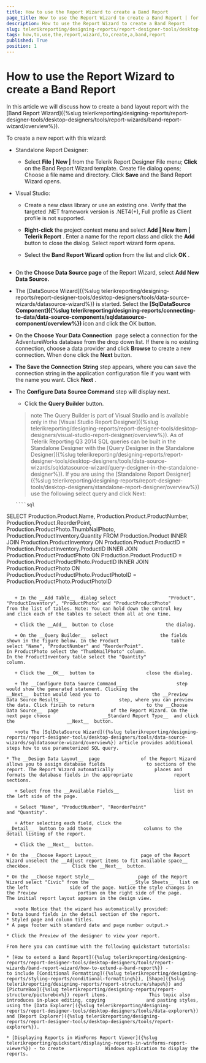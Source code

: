 ```yaml
---
title: How to use the Report Wizard to create a Band Report
page_title: How to use the Report Wizard to create a Band Report | for Telerik Reporting Documentation
description: How to use the Report Wizard to create a Band Report
slug: telerikreporting/designing-reports/report-designer-tools/desktop-designers/tools/report-wizards/band-report-wizard/how-to-use-the-report-wizard-to-create-a-band-report
tags: how,to,use,the,report,wizard,to,create,a,band,report
published: True
position: 1
---
```


# How to use the Report Wizard to create a Band Report



In this article we will discuss how to create a band layout report with the [Band Report Wizard]({%slug telerikreporting/designing-reports/report-designer-tools/desktop-designers/tools/report-wizards/band-report-wizard/overview%}).       

To create a new report with this wizard:       

* Standalone Report Designer:           

   + Select __File | New |__  from the Telerik Report Designer File menu;               __Click__  on the Band Report Wizard template. Create file dialog opens;               Choose a file name and directory. Click __Save__  and the Band Report Wizard opens.               

* Visual Studio:           

   + Create a new class library or use an existing one.                 Verify that the targeted .NET framework version is .NET4(+), Full profile as Client profile is not supported.               

   + __Right-click__  the project context menu and select                 __Add | New Item | Telerik Report__ .                 Enter a name for the report class and click the __Add__  button to close the dialog. Select report wizard form opens.               

   + Select the __Band Report Wizard__  option from the list and click __OK__ .               

## 

* On the __Choose Data Source page__  of the               Report Wizard, select __Add New Data Source.__ 

* The [DataSource Wizard]({%slug telerikreporting/designing-reports/report-designer-tools/desktop-designers/tools/data-source-wizards/datasource-wizard%}) is started. Select the __[SqlDataSource Component]({%slug telerikreporting/designing-reports/connecting-to-data/data-source-components/sqldatasource-component/overview%})__                icon and click the OK button.             

* On the __Choose Your Data Connection__  page               select a connection for the AdventureWorks database from the drop               down list. If there is no existing connection, choose a data provider and click               __Browse__  to create a new connection.               When done click the __Next__  button.             

* __The Save the Connection String__  step               appears, where you can save the connection string in the application               configuration file if you want with the name you want. Click __Next__ .             

* The __Configure Data Source Command__                step will display next.             

   + Click the __Query Builder__  button.                 

   >note The Query Builder is part of Visual Studio and is available only in the [Visual Studio Report Designer]({%slug telerikreporting/designing-reports/report-designer-tools/desktop-designers/visual-studio-report-designer/overview%}). As of Telerik Reporting Q3 2014 SQL queries can be built in the Standalone Designer with the [Query Designer in the Standalone Designer]({%slug telerikreporting/designing-reports/report-designer-tools/desktop-designers/tools/data-source-wizards/sqldatasource-wizard/query-designer-in-the-standalone-designer%}).                   If you are using the [Standalone Report Designer]({%slug telerikreporting/designing-reports/report-designer-tools/desktop-designers/standalone-report-designer/overview%}) use the following select query and click Next:                 

    
      ````sql
SELECT Production.Product.Name, Production.Product.ProductNumber, Production.Product.ReorderPoint,
Production.ProductPhoto.ThumbNailPhoto, Production.ProductInventory.Quantity
FROM Production.Product
INNER JOIN Production.ProductInventory ON Production.Product.ProductID = Production.ProductInventory.ProductID
INNER JOIN Production.ProductProductPhoto ON Production.Product.ProductID = Production.ProductProductPhoto.ProductID
INNER JOIN Production.ProductPhoto ON Production.ProductProductPhoto.ProductPhotoID = Production.ProductPhoto.ProductPhotoID
````

   + In the __Add Table__  dialog select                   "Product", "ProductInventory", "ProductPhoto" and "ProductProductPhoto"                   from the list of tables. Note: You can hold down the control key                   and click each of the tables to select them all at one time.                 

   + Click the __Add__  button to close                   the dialog.                 

   + On the __Query Builder__  select                   the fields shown in the figure below. In the Product                   table select "Name", "ProductNumber" and "ReorderPoint".                    In ProductPhoto select the "ThumbNailPhoto" column.                   In the ProductInventory table select the "Quantity"                   column.                 

   + Click the __OK__  button to                   close the dialog.                 

   + The __Configure Data Source Command__                    step would show the generated statement. Clicking the                   __Next__  button would lead you to                   the __Preview Data Source Results__                    step, where you can preview the data. Click finish to return                   to the __Choose Data Source__  page                   of the Report Wizard. On the next page choose                   __Standard Report Type__  and click the                   __Next__  button.                 

   >note The [SqlDataSource Wizard]({%slug telerikreporting/designing-reports/report-designer-tools/desktop-designers/tools/data-source-wizards/sqldatasource-wizard/overview%}) article provides additional steps how to use parameterized SQL query.                   

* The __Design Data Layout__  page               of the Report Wizard allows you to assign database fields               to sections of the report. The Report Wizard automatically               places and formats the database fields in the appropriate               report sections.             

   + Select from the __Available Fields__                    list on the left side of the page.                 

   + Select "Name", "ProductNumber", "ReorderPoint"                   and "Quantity".                 

   + After selecting each field, click the                   __Detail__  button to add those                   columns to the detail listing of the report.                 

   + Click the __Next__  button.                 

* On the __Choose Report Layout__                page of the Report Wizard unselect the __Adjust report items to fit available space__  checkbox.               Click the __Next__  button.             

* On the __Choose Report Style__                page of the Report Wizard select "Civic" from the               __Style Sheets__  list on the left               side of the page. Notice the style changes in the Preview               portion on the right side of the page.             The initial report layout appears in the design view. 

   >note Notice that the wizard has automatically provided:
* Data bound fields in the detail section of the report.
* Styled page and column titles.
* A page footer with standard date and page number output.>

* Click the Preview of the designer to view your report.             

From here you can continue with the following quickstart tutorials:

* [How to extend a Band Report]({%slug telerikreporting/designing-reports/report-designer-tools/desktop-designers/tools/report-wizards/band-report-wizard/how-to-extend-a-band-report%}) -               to include [Conditional Formatting]({%slug telerikreporting/designing-reports/styling-reports/conditional-formatting%}), [Shape]({%slug telerikreporting/designing-reports/report-structure/shape%}) and [PictureBox]({%slug telerikreporting/designing-reports/report-structure/picturebox%}) report items.               This topic also introduces in-place editing, copying               and pasting styles, using the [Data Explorer]({%slug telerikreporting/designing-reports/report-designer-tools/desktop-designers/tools/data-explorer%}) and [Report Explorer]({%slug telerikreporting/designing-reports/report-designer-tools/desktop-designers/tools/report-explorer%}).             

* [Displaying Reports in WinForms Report Viewer]({%slug telerikreporting/quickstart/displaying-reports-in-winforms-report-viewer%}) - to create               Windows application to display the reports.             
